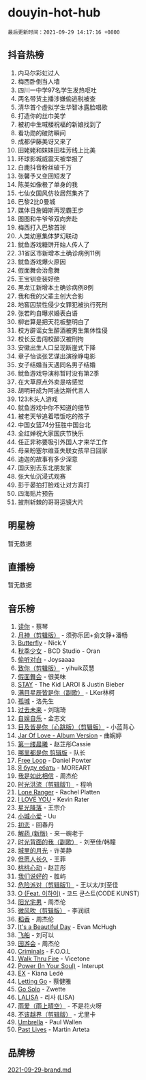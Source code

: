 # douyin-hot-hub

`最后更新时间：2021-09-29 14:17:16 +0800`

## 抖音热榜

1. 内马尔彩虹过人
1. 梅西卧倒当人墙
1. 四川一中学97名学生发热呕吐
1. 两名带货主播涉嫌偷逃税被查
1. 清华首个虚拟学生华智冰露脸唱歌
1. 打造你的丝巾美学
1. 被初中生喊楼祝福的新娘找到了
1. 看功勋的破防瞬间
1. 成都伊藤美讶又来了
1. 田姥姥和妹妹田桂芳线上比美
1. 环球影城威震天被举报了
1. 白鹿抖音粉丝破千万
1. 张馨予又变回短发了
1. 陈美如像极了单身的我
1. 七仙女国风仿妆居然集齐了
1. 巴黎2比0曼城
1. 媒体日詹姆斯再现霸王步
1. 图图和牛爷爷双向奔赴
1. 梅西打入巴黎首球
1. 人类幼崽集体梦幻联动
1. 鱿鱼游戏糖饼开始人传人了
1. 31省区市新增本土确诊病例11例
1. 鱿鱼游戏爆火原因
1. 假面舞会治愈舞
1. 王宝钏变装好绝
1. 黑龙江新增本土确诊病例8例
1. 我和我的父辈主创大合影
1. 地窖囚禁性侵少女罪犯被执行死刑
1. 张若昀自曝求婚表白语
1. 柳岩算是把天花板整明白了
1. 校方辟谣女生醉酒被男生集体性侵
1. 校长反击闯校醉汉被刑拘
1. 安徽出生人口呈现断崖式下降
1. 章子怡谈张艺谋出演徐峥电影
1. 女子结婚当天遇同名男子结婚
1. 鱿鱼游戏导演称暂时没有第2季
1. 在大草原点外卖是啥感觉
1. 胡明轩成为阿迪达斯代言人
1. 123木头人游戏
1. 鱿鱼游戏中你不知道的细节
1. 被老天爷追着喂饭吃的孩子
1. 中国女篮74分狂胜中国台北
1. 全红婵祝大家国庆节快乐
1. 任正非称要吸引外国人才来华工作
1. 母亲盼塞尔维亚失联女孩早日回家
1. 迪迦的故事有多少深意
1. 国庆别去东北朋友家
1. 张大仙沉浸式观赛
1. 彭于晏拍打脸戏让对方真打
1. 四海贴片预告
1. 披荆斩棘的哥哥运镜大片

## 明星榜

暂无数据

## 直播榜

暂无数据

## 音乐榜

1. [读你](https://sf6-cdn-tos.douyinstatic.com/obj/tos-cn-ve-2774/92e4332dd20547b1a7f20064b4ab0152) - 蔡琴
1. [月神（剪辑版）]() - 须弥乐团+侴文静+潘畅
1. [Butterfly](https://sf3-cdn-tos.douyinstatic.com/obj/tos-cn-ve-2774/6d48dc871f0d4ff497bfe681edcbfabb) - Nick.Y
1. [秋季少女](https://sf6-cdn-tos.douyinstatic.com/obj/tos-cn-ve-2774/571d007b0f8b429796abac956ee9de28) - BCD Studio - Oran
1. [偷听对白](https://sf3-cdn-tos.douyinstatic.com/obj/tos-cn-ve-2774/01cb60c814e9481ba48ccb86e87f189f) - Joysaaaa
1. [致你（剪辑版）](https://sf3-cdn-tos.douyinstatic.com/obj/tos-cn-ve-2774/954c374ed5f84191b4090574009773cc) - yihuik苡慧
1. [假面舞会]() - 很美味
1. [STAY](https://sf6-cdn-tos.douyinstatic.com/obj/tos-cn-ve-2774/888b40ee58934cae8d8ed1a96db93c57) - The Kid LAROI & Justin Bieber
1. [满目星辰皆是你（副歌）](https://sf3-cdn-tos.douyinstatic.com/obj/tos-cn-ve-2774/f750c9d3284c45dd99ebf8d39f9dbe68) - LKer林柯
1. [孤城]() - 洛先生
1. [过去未来](https://sf3-cdn-tos.douyinstatic.com/obj/tos-cn-ve-2774/382c23fbfd5a4e43aa8d3d0fb9b5221f) - 刘瑞琦
1. [自娱自乐](https://sf6-cdn-tos.douyinstatic.com/obj/tos-cn-ve-2774/a63b6870e3b949d385737ae6f1303199) - 金志文
1. [目及皆是你（心跳版）（剪辑版）]() - 小蓝背心
1. [Jar Of Love - Album Version]() - 曲婉婷
1. [第一缕晨曦](https://sf3-cdn-tos.douyinstatic.com/obj/tos-cn-ve-2774/60264a8bb80b4f4695ea1ece583c9d15) - 赵芷彤Cassie
1. [哪里都是你 剪辑版]() - 队长
1. [Free Loop](https://sf3-cdn-tos.douyinstatic.com/obj/tos-cn-ve-2774/6bf7cbdca7a54b26983694a314531bd4) - Daniel Powter
1. [Я буду ебать](https://sf3-cdn-tos.douyinstatic.com/obj/tos-cn-ve-2774/1d4bb6d509c2401e8bafb8f4db656a92) - MOREART
1. [我是如此相信]() - 周杰伦
1. [时光洪流（剪辑版1）]() - 程响
1. [Lone Ranger]() - Rachel Platten
1. [I LOVE YOU](https://sf6-cdn-tos.douyinstatic.com/obj/tos-cn-ve-2774/c302ebd27f31424091e9d2773d742f63) - Kevin Rater
1. [星光降落](https://sf3-cdn-tos.douyinstatic.com/obj/tos-cn-ve-2774/69c2c0bdd07941bd875538ac21bdbcd4) - 王宗介
1. [小城小爱]() - Uu
1. [初恋]() - 回春丹
1. [解药 (新版)]() - 来一碗老于
1. [时光背面的我（副歌）](https://sf6-cdn-tos.douyinstatic.com/obj/tos-cn-ve-2774/d5c634788d8245f796314952f28e1891) - 刘至佳/韩瞳
1. [城里的月光](https://sf3-cdn-tos.douyinstatic.com/obj/tos-cn-ve-2774/90f216b35e4f4257bdd18e3d9c0b13eb) - 许美静
1. [但愿人长久](https://sf3-cdn-tos.douyinstatic.com/obj/tos-cn-ve-2774/6c46d5b9b0ea4ca590d7e1c2a229943b) - 王菲
1. [桃桃心动]() - 赵芷彤
1. [我们说好的]() - 胜屿
1. [危险派对（剪辑版1）](https://sf6-cdn-tos.douyinstatic.com/obj/tos-cn-ve-2774/bb2bd3bc2cc34436ba0091273d523e37) - 王以太/刘至佳
1. [O (Feat. 이하이)](https://sf6-cdn-tos.douyinstatic.com/obj/tos-cn-ve-2774/ca029e30099c48c68abe7af17bcf8232) - 코드 쿤스트(CODE KUNST)
1. [阳光宅男]() - 周杰伦
1. [微风吹（剪辑版）](https://sf6-cdn-tos.douyinstatic.com/obj/tos-cn-ve-2774/13c7f1a894c1443baad9b835bcb8e4dd) - 李润祺
1. [稻香]() - 周杰伦
1. [It's a Beautiful Day](https://sf6-cdn-tos.douyinstatic.com/obj/tos-cn-ve-2774/d90d1a032a55472396a13e4d5ff44c2c) - Evan McHugh
1. [飞船](https://sf6-cdn-tos.douyinstatic.com/obj/tos-cn-ve-2774/a5acdd7e03714ddc936e5e0da63d89e8) - 刘可以
1. [园游会]() - 周杰伦
1. [Criminals](https://sf6-cdn-tos.douyinstatic.com/obj/tos-cn-ve-2774/dce30f7d26074ab78dbef383f6e20d75) - F.O.O.L
1. [Walk Thru Fire](https://sf3-cdn-tos.douyinstatic.com/obj/tos-cn-ve-2774/35ef272367c248be858b3ae8c7149aee) - Vicetone
1. [Power (In Your Soul)](https://sf6-cdn-tos.douyinstatic.com/obj/tos-cn-ve-2774/fd7e24a379524831a3735ead41eb0f1f) - Interupt
1. [EX](https://sf3-cdn-tos.douyinstatic.com/obj/tos-cn-ve-2774/876964f091d24159a355c7c76ca1942d) - Kiana Ledé
1. [Letting Go]() - 蔡健雅
1. [Go Solo](https://sf6-cdn-tos.douyinstatic.com/obj/tos-cn-ve-2774/eb00ff0b85ac4f8fa826807cda6b7f27) - Zwette
1. [LALISA](https://sf3-cdn-tos.douyinstatic.com/obj/tos-cn-ve-2774/d7cbe7406d084c6faaa1acc4acb296a2) - 리사 (LISA)
1. [雨爱（雨上晴空）]() - 不是花火呀
1. [不该越界（剪辑版）](https://sf3-cdn-tos.douyinstatic.com/obj/tos-cn-ve-2774/f1a22c30af93445aa4a48b60eea2dd30) - 尤里卡
1. [Umbrella](https://sf3-cdn-tos.douyinstatic.com/obj/tos-cn-ve-2774/48ec5c3828204a8b82a649859795de1b) - Paul Wallen
1. [Past Lives](https://sf6-cdn-tos.douyinstatic.com/obj/tos-cn-ve-2774/201a624b4b4f47d4ac8c895a2c7aeb32) - Martin Arteta

## 品牌榜

[2021-09-29-brand.md](2021-09-29-brand.md)
